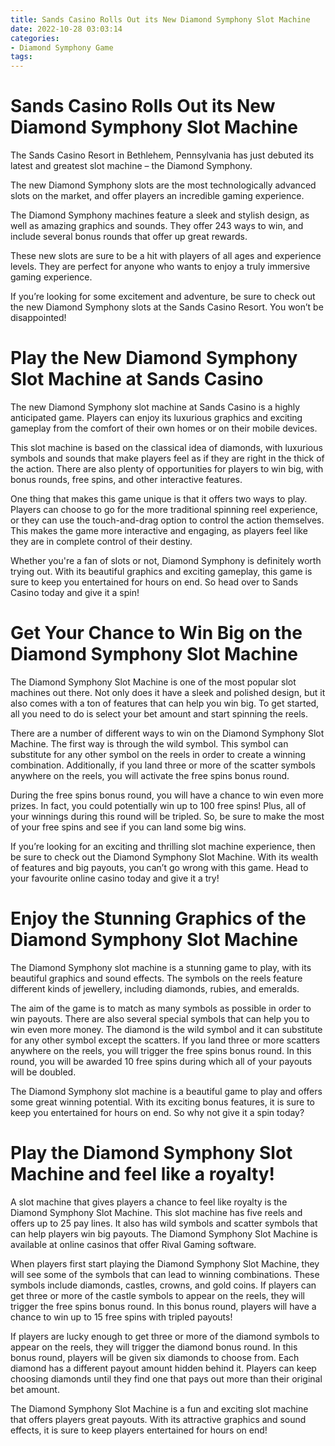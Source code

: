 ```yaml
---
title: Sands Casino Rolls Out its New Diamond Symphony Slot Machine
date: 2022-10-28 03:03:14
categories:
- Diamond Symphony Game
tags:
---
```



#  Sands Casino Rolls Out its New Diamond Symphony Slot Machine

The Sands Casino Resort in Bethlehem, Pennsylvania has just debuted its latest and greatest slot machine – the Diamond Symphony.

The new Diamond Symphony slots are the most technologically advanced slots on the market, and offer players an incredible gaming experience.

The Diamond Symphony machines feature a sleek and stylish design, as well as amazing graphics and sounds. They offer 243 ways to win, and include several bonus rounds that offer up great rewards.

These new slots are sure to be a hit with players of all ages and experience levels. They are perfect for anyone who wants to enjoy a truly immersive gaming experience.

If you’re looking for some excitement and adventure, be sure to check out the new Diamond Symphony slots at the Sands Casino Resort. You won’t be disappointed!

#  Play the New Diamond Symphony Slot Machine at Sands Casino

The new Diamond Symphony slot machine at Sands Casino is a highly anticipated game. Players can enjoy its luxurious graphics and exciting gameplay from the comfort of their own homes or on their mobile devices.

This slot machine is based on the classical idea of diamonds, with luxurious symbols and sounds that make players feel as if they are right in the thick of the action. There are also plenty of opportunities for players to win big, with bonus rounds, free spins, and other interactive features.

One thing that makes this game unique is that it offers two ways to play. Players can choose to go for the more traditional spinning reel experience, or they can use the touch-and-drag option to control the action themselves. This makes the game more interactive and engaging, as players feel like they are in complete control of their destiny.

Whether you're a fan of slots or not, Diamond Symphony is definitely worth trying out. With its beautiful graphics and exciting gameplay, this game is sure to keep you entertained for hours on end. So head over to Sands Casino today and give it a spin!

#  Get Your Chance to Win Big on the Diamond Symphony Slot Machine

The Diamond Symphony Slot Machine is one of the most popular slot machines out there. Not only does it have a sleek and polished design, but it also comes with a ton of features that can help you win big. To get started, all you need to do is select your bet amount and start spinning the reels.

There are a number of different ways to win on the Diamond Symphony Slot Machine. The first way is through the wild symbol. This symbol can substitute for any other symbol on the reels in order to create a winning combination. Additionally, if you land three or more of the scatter symbols anywhere on the reels, you will activate the free spins bonus round.

During the free spins bonus round, you will have a chance to win even more prizes. In fact, you could potentially win up to 100 free spins! Plus, all of your winnings during this round will be tripled. So, be sure to make the most of your free spins and see if you can land some big wins.

If you’re looking for an exciting and thrilling slot machine experience, then be sure to check out the Diamond Symphony Slot Machine. With its wealth of features and big payouts, you can’t go wrong with this game. Head to your favourite online casino today and give it a try!

#  Enjoy the Stunning Graphics of the Diamond Symphony Slot Machine

The Diamond Symphony slot machine is a stunning game to play, with its beautiful graphics and sound effects. The symbols on the reels feature different kinds of jewellery, including diamonds, rubies, and emeralds.

The aim of the game is to match as many symbols as possible in order to win payouts. There are also several special symbols that can help you to win even more money. The diamond is the wild symbol and it can substitute for any other symbol except the scatters. If you land three or more scatters anywhere on the reels, you will trigger the free spins bonus round. In this round, you will be awarded 10 free spins during which all of your payouts will be doubled.

The Diamond Symphony slot machine is a beautiful game to play and offers some great winning potential. With its exciting bonus features, it is sure to keep you entertained for hours on end. So why not give it a spin today?

#  Play the Diamond Symphony Slot Machine and feel like a royalty!

A slot machine that gives players a chance to feel like royalty is the Diamond Symphony Slot Machine. This slot machine has five reels and offers up to 25 pay lines. It also has wild symbols and scatter symbols that can help players win big payouts. The Diamond Symphony Slot Machine is available at online casinos that offer Rival Gaming software.

When players first start playing the Diamond Symphony Slot Machine, they will see some of the symbols that can lead to winning combinations. These symbols include diamonds, castles, crowns, and gold coins. If players can get three or more of the castle symbols to appear on the reels, they will trigger the free spins bonus round. In this bonus round, players will have a chance to win up to 15 free spins with tripled payouts!

If players are lucky enough to get three or more of the diamond symbols to appear on the reels, they will trigger the diamond bonus round. In this bonus round, players will be given six diamonds to choose from. Each diamond has a different payout amount hidden behind it. Players can keep choosing diamonds until they find one that pays out more than their original bet amount.

The Diamond Symphony Slot Machine is a fun and exciting slot machine that offers players great payouts. With its attractive graphics and sound effects, it is sure to keep players entertained for hours on end!